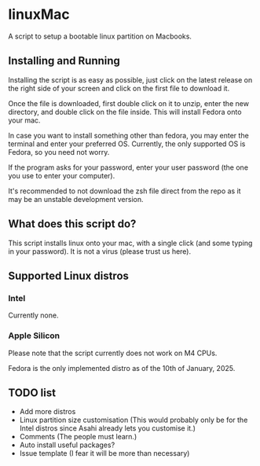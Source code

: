 # linuxMac
A script to setup a bootable linux partition on Macbooks.

## Installing and Running
Installing the script is as easy as possible, just click on the latest release on the right side of your screen and click on the first file to download it.

Once the file is downloaded, first double click on it to unzip, enter the new directory, and double click on the file inside. This will install Fedora onto your mac.

In case you want to install something other than fedora, you may enter the terminal and enter your preferred OS. Currently, the only supported OS is Fedora, so you need not worry.

If the program asks for your password, enter your user password (the one you use to enter your computer).

It's recommended to not download the zsh file direct from the repo as it may be an unstable development version.

## What does this script do?
This script installs linux onto your mac, with a single click (and some typing in your password). It is not a virus (please trust us here).

## Supported Linux distros
### Intel
Currently none.
### Apple Silicon
Please note that the script currently does not work on M4 CPUs.

Fedora is the only implemented distro as of the 10th of January, 2025.


## TODO list
- Add more distros
- Linux partition size customisation (This would probably only be for the Intel distros since Asahi already lets you customise it.)
- Comments (The people must learn.)
- Auto install useful packages?
- Issue template (I fear it will be more than necessary)
